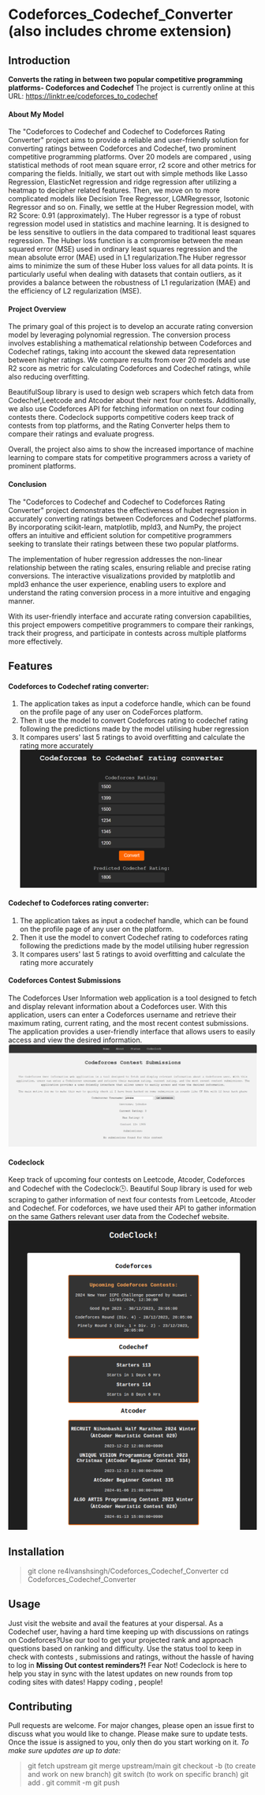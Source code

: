 # Codeforces_Codechef_Converter (also includes chrome extension)

## Introduction
**Converts the rating in between two popular competitive programming platforms- Codeforces and Codechef**
The project is currently online at this URL: https://linktr.ee/codeforces_to_codechef

#### About My Model
The "Codeforces to Codechef and Codechef to Codeforces Rating Converter" project aims to provide a reliable and user-friendly solution for converting ratings between Codeforces and Codechef, two prominent competitive programming platforms. Over 20 models are compared , using statistical methods of root mean square error, r2 score and other metrics for comparing the fields. Initially, we start out with simple methods like Lasso Regression, ElasticNet regression and ridge regression after utilizing a heatmap to decipher related features. Then, we move on to more complicated models like Decision Tree Regressor, LGMRegressor, Isotonic Regressor and so on. Finally, we settle at the Huber Regression model, with  R2 Score: 0.91 (approximately). 
The Huber regressor is a type of robust regression model used in statistics and machine learning. It is designed to be less sensitive to outliers in the data compared to traditional least squares regression. The Huber loss function is a compromise between the mean squared error (MSE) used in ordinary least squares regression and the mean absolute error (MAE) used in L1 regularization.The Huber regressor aims to minimize the sum of these Huber loss values for all data points. It is particularly useful when dealing with datasets that contain outliers, as it provides a balance between the robustness of L1 regularization (MAE) and the efficiency of L2 regularization (MSE).

#### Project Overview
The primary goal of this project is to develop an accurate rating conversion model by leveraging polynomial regression. The conversion process involves establishing a mathematical relationship between Codeforces and Codechef ratings, taking into account the skewed data representation between higher ratings. We compare results from over 20 models and use R2 score as metric for calculating Codeforces and Codechef ratings, while also reducing overfitting.

BeautifulSoup library is used to design web scrapers which fetch data from Codechef,Leetcode and Atcoder about their next four contests. Additionally, we also use Codeforces API for fetching information  on next four coding contests there. Codeclock supports competitive coders keep track of contests from top platforms, and the Rating Converter helps them to compare their ratings and evaluate progress.

Overall, the project also aims to show the increased importance of machine learning to compare stats for competitive programmers across a variety of prominent platforms.


#### Conclusion
The "Codeforces to Codechef and Codechef to Codeforces Rating Converter" project demonstrates the effectiveness of hubet regression in accurately converting ratings between Codeforces and Codechef platforms. By incorporating scikit-learn, matplotlib, mpld3, and NumPy, the project offers an intuitive and efficient solution for competitive programmers seeking to translate their ratings between these two popular platforms.

The implementation of huber regression addresses the non-linear relationship between the rating scales, ensuring reliable and precise rating conversions. The interactive visualizations provided by matplotlib and mpld3 enhance the user experience, enabling users to explore and understand the rating conversion process in a more intuitive and engaging manner.

With its user-friendly interface and accurate rating conversion capabilities, this project empowers competitive programmers to compare their rankings, track their progress, and participate in contests across multiple platforms more effectively. 


## Features
#### Codeforces to Codechef rating converter:
1) The application takes as input a codeforce handle, which can be found on the profile page of any user on CodeForces platform.
2) Then it use the model to convert Codeforces rating to codechef rating following the predictions made by the model utilising huber regression
3) It compares users' last 5 ratings to avoid overfitting and calculate the rating more accurately
![Alt text](<Screenshot (330)-1.png>) 
#### Codechef to Codeforces rating converter:
1) The application takes as input a codechef handle, which can be found on the profile page of any user on the platform.
2) Then it use the model to convert Codechef rating to codeforces rating following the predictions made by the model utilising huber regression
3) It compares users' last 5 ratings to avoid overfitting and calculate the rating more accurately
#### Codeforces Contest Submissions
The Codeforces User Information web application is a tool designed to fetch and display relevant information about a Codeforces user. With this application, users can enter a Codeforces username and retrieve their maximum rating, current rating, and the most recent contest submissions. The application provides a user-friendly interface that allows users to easily access and view the desired information.
![Alt text](<Screenshot (326).png>)
#### Codeclock
Keep track of upcoming four contests on Leetcode, Atcoder, Codeforces and Codechef with the Codeclock🕒. Beautiful Soup library is used for web scraping to gather information of next four contests from Leetcode, Atcoder and Codechef. For codeforces, we have used their API to gather information on the same
Gathers relevant user data from the Codechef website.
![Alt text](<Screenshot (331).png>)

## Installation
> git  clone re4lvanshsingh/Codeforces_Codechef_Converter
> cd Codeforces_Codechef_Converter

## Usage
Just visit the website and avail the features at your dispersal. As a Codechef user, having a hard time keeping up with discussions on ratings on Codeforces?Use our tool to get your projected rank and approach questions based on ranking and difficulty. 
Use the status tool to keep in check with contests , submissions and ratings, without the hassle of having to log in
**Missing Out contest reminders?!**
Fear Not! Codeclock is here to help you stay in sync with the latest updates on new rounds from top coding sites with dates! Happy coding , people!

## Contributing
Pull requests are welcome. For major changes, please open an issue first to discuss what you would like to change. Please make sure to update tests. Once the issue is assigned to you, only then do you start working on it. 
*To make sure updates are up to date:*
> git fetch upstream
> git merge upstream/main
> git checkout -b <feature-name> (to create and work on new branch)
> git switch <feature-name> (to work on specific branch)
> git add .
> git commit -m <meaningful-remark>
> git push
